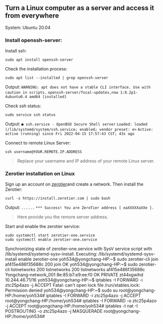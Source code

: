 ## Turn a Linux computer as a server and access it from everywhere

System: Ubuntu 20.04

### Install openssh-server:
Install ssh:
```linux
sudo apt install openssh-server
```

Check the installation process:
```linux
sudo apt list --installed | grep openssh-server
```
Output:
`WARNING: apt does not have a stable CLI interface. Use with caution in scripts.`
`openssh-server/focal-updates,now 1:8.2p1-4ubuntu0.4 amd64 [installed]`

Check ssh status:
```linux
sudo service ssh status
```
Output:
`● ssh.service - OpenBSD Secure Shell server`
`Loaded: loaded (/lib/systemd/system/ssh.service; enabled; vendor preset: e>`
`Active: active (running) since Fri 2022-04-15 17:57:43 CST; 43s ago`
     
Connect to remote Linux Server:

```linux
ssh username@YOUR.REMOTE.IP.ADDRESS
```
> Replace your username and IP address of your remote Linux server.


### Zerotier installation on Linux

Sign up an account on [zerotier](https://www.zerotier.com/)and create a network. Then install the Zerotier:

```linux
curl -s https://install.zerotier.com | sudo bash
```
Output:
`......`
`*** Success! You are ZeroTier address [ eaXXXXXaXXe ].`
> Here provide you the remore server address.

Start and enable the zerotier service:
```linux
sudo systemctl start zerotier-one.service
sudo systemctl enable zerotier-one.service
```
Synchronizing state of zerotier-one.service with SysV service script with /lib/systemd/systemd-sysv-install.
Executing: /lib/systemd/systemd-sysv-install enable zerotier-one
yoh534@yongchang-HP:~$ sudo zerotier-cli join af415e486f35688c
200 join OK
yoh534@yongchang-HP:~$ sudo zerotier-cli listnetworks
200 listnetworks <nwid> <name> <mac> <status> <type> <dev> <ZT assigned ips>
200 listnetworks af415e486f35688c Yongchang-network_001 8e:85:b7:e9:ee:f0 OK PRIVATE zt44xgwihd 10.244.46.71/16
yoh534@yongchang-HP:~$ iptables -I FORWARD -i ztc25p4azo -j ACCEPT
Fatal: can't open lock file /run/xtables.lock: Permission denied
yoh534@yongchang-HP:~$ sudo su
root@yongchang-HP:/home/yoh534# iptables -I FORWARD -i ztc25p4azo -j ACCEPT
root@yongchang-HP:/home/yoh534# iptables -I FORWARD -o ztc25p4azo -j ACCEPT
root@yongchang-HP:/home/yoh534# iptables -t nat -I POSTROUTING -o ztc25p4azo -j MASQUERADE
root@yongchang-HP:/home/yoh534# 

